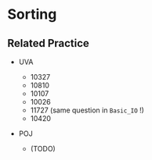 # Sorting

## Related Practice

* UVA
    * 10327
    * 10810
    * 10107
    * 10026
    * 11727 (same question in `Basic_IO` !)
    * 10420

* POJ
    * (TODO)